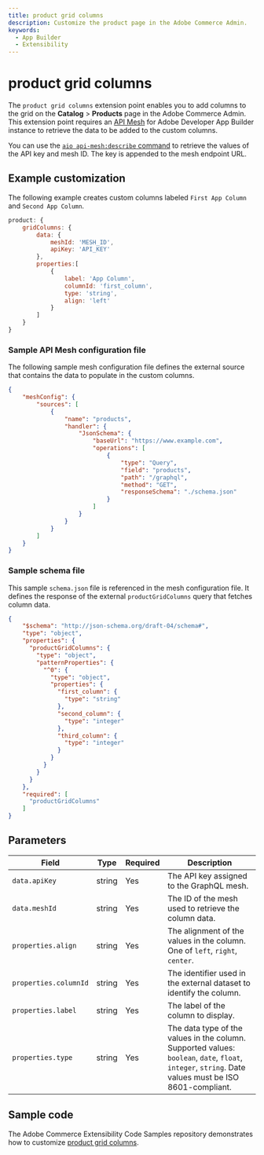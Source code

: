 ```yaml
---
title: product grid columns
description: Customize the product page in the Adobe Commerce Admin.
keywords:
  - App Builder
  - Extensibility
---
```


# product grid columns

The `product grid columns` extension point enables you to add columns to the grid on the **Catalog** > **Products** page in the Adobe Commerce Admin. This extension point requires an [API Mesh](https://developer.adobe.com/graphql-mesh-gateway/gateway) for Adobe Developer App Builder instance to retrieve the data to be added to the custom columns.

You can use the [`aio api-mesh:describe` command](https://developer.adobe.com/graphql-mesh-gateway/gateway/command-reference/#aio-api-meshdescribe) to retrieve the values of the API key and mesh ID. The key is appended to the mesh endpoint URL.

## Example customization

​The following example creates custom columns labeled `First App Column` and `Second App Column`.

```javascript
product: {
    gridColumns: {
        data: {
            meshId: 'MESH_ID',
            apiKey: 'API_KEY'
        },
        properties:[
            {
                label: 'App Column',
                columnId: 'first_column',
                type: 'string',
                align: 'left'
            }
        ]
    }
}
```

### Sample API Mesh configuration file

The following sample mesh configuration file defines the external source that contains the data to populate in the custom columns.

```json
{
    "meshConfig": {
        "sources": [
            {
                "name": "products",
                "handler": {
                    "JsonSchema": {
                        "baseUrl": "https://www.example.com",
                        "operations": [
                            {
                                "type": "Query",
                                "field": "products",
                                "path": "/graphql",
                                "method": "GET",
                                "responseSchema": "./schema.json"
                            }
                        ]
                    }
                }
            }
        ]
    }
} 
```

### Sample schema file

This sample `schema.json` file is referenced in the mesh configuration file. It defines the response of the external `productGridColumns` query that fetches column data.

```json
{
    "$schema": "http://json-schema.org/draft-04/schema#",
    "type": "object",
    "properties": {
      "productGridColumns": {
        "type": "object",
        "patternProperties": {
          "^0": {
            "type": "object",
            "properties": {
              "first_column": {
                "type": "string"
              },
              "second_column": {
                "type": "integer"
              },
              "third_column": {
                "type": "integer"
              }
            }
          }
        }
      }
    },
    "required": [
      "productGridColumns"
    ]
}
```

## Parameters

| Field | Type | Required | Description |
| --- | --- | --- | --- |
| `data.apiKey` | string | Yes | The API key assigned to the GraphQL mesh. |
| `data.meshId` | string | Yes | The ID of the mesh used to retrieve the column data.|
| `properties.align` | string | Yes | The alignment of the values in the column. One of `left`, `right`, `center`. |
| `properties.columnId` | string | Yes | The identifier used in the external dataset to identify the column. |
| `properties.label` | string | Yes | The label of the column to display. |
| `properties.type` | string | Yes | The data type of the values in the column. Supported values: `boolean`, `date`, `float`, `integer`, `string`. Date values must be ISO 8601-compliant. |

## Sample code

The Adobe Commerce Extensibility Code Samples repository demonstrates how to customize [product grid columns](https://github.com/adobe/adobe-commerce-samples/tree/main/admin-ui-sdk/product/custom-grid-columns).
